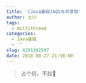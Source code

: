 ```yaml
---
title: '[Java基础]AQS与共享锁'
author: 土川
tags:
  - multithread
categories:
  - Java基础
  - ''
slug: 4255302597
date: 2018-08-27 21:58:00
---
```

> 占个坑、不拉💩

<!--more-->
